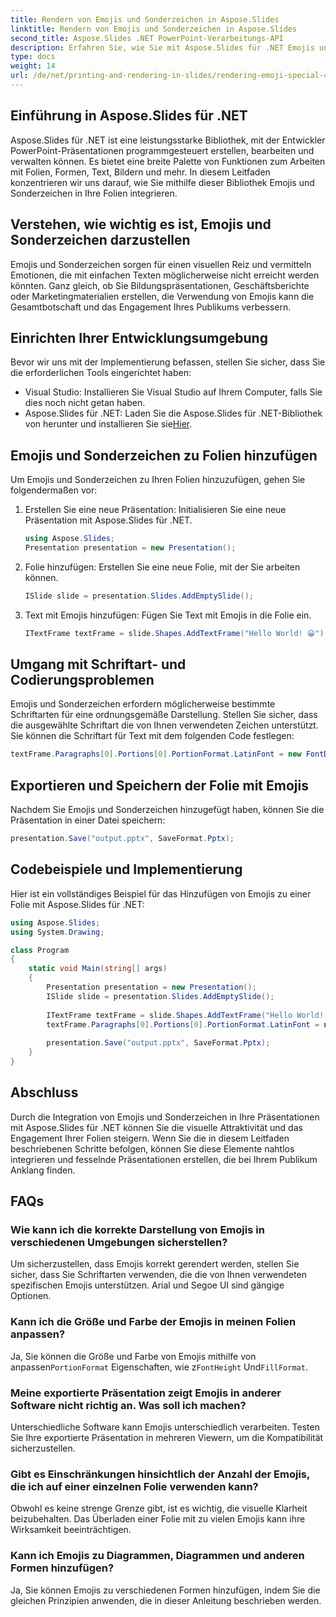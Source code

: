```yaml
---
title: Rendern von Emojis und Sonderzeichen in Aspose.Slides
linktitle: Rendern von Emojis und Sonderzeichen in Aspose.Slides
second_title: Aspose.Slides .NET PowerPoint-Verarbeitungs-API
description: Erfahren Sie, wie Sie mit Aspose.Slides für .NET Emojis und Sonderzeichen zu PowerPoint-Folien hinzufügen. Diese Schritt-für-Schritt-Anleitung bietet Codebeispiele und Tipps zum nahtlosen Rendern dieser Elemente.
type: docs
weight: 14
url: /de/net/printing-and-rendering-in-slides/rendering-emoji-special-characters/
---
```


## Einführung in Aspose.Slides für .NET

Aspose.Slides für .NET ist eine leistungsstarke Bibliothek, mit der Entwickler PowerPoint-Präsentationen programmgesteuert erstellen, bearbeiten und verwalten können. Es bietet eine breite Palette von Funktionen zum Arbeiten mit Folien, Formen, Text, Bildern und mehr. In diesem Leitfaden konzentrieren wir uns darauf, wie Sie mithilfe dieser Bibliothek Emojis und Sonderzeichen in Ihre Folien integrieren.

## Verstehen, wie wichtig es ist, Emojis und Sonderzeichen darzustellen

Emojis und Sonderzeichen sorgen für einen visuellen Reiz und vermitteln Emotionen, die mit einfachen Texten möglicherweise nicht erreicht werden könnten. Ganz gleich, ob Sie Bildungspräsentationen, Geschäftsberichte oder Marketingmaterialien erstellen, die Verwendung von Emojis kann die Gesamtbotschaft und das Engagement Ihres Publikums verbessern.

## Einrichten Ihrer Entwicklungsumgebung

Bevor wir uns mit der Implementierung befassen, stellen Sie sicher, dass Sie die erforderlichen Tools eingerichtet haben:

- Visual Studio: Installieren Sie Visual Studio auf Ihrem Computer, falls Sie dies noch nicht getan haben.
-  Aspose.Slides für .NET: Laden Sie die Aspose.Slides für .NET-Bibliothek von herunter und installieren Sie sie[Hier](https://releases.aspose.com/slides/net/).

## Emojis und Sonderzeichen zu Folien hinzufügen

Um Emojis und Sonderzeichen zu Ihren Folien hinzuzufügen, gehen Sie folgendermaßen vor:

1. Erstellen Sie eine neue Präsentation: Initialisieren Sie eine neue Präsentation mit Aspose.Slides für .NET.

   ```csharp
   using Aspose.Slides;
   Presentation presentation = new Presentation();
   ```

2. Folie hinzufügen: Erstellen Sie eine neue Folie, mit der Sie arbeiten können.

   ```csharp
   ISlide slide = presentation.Slides.AddEmptySlide();
   ```

3. Text mit Emojis hinzufügen: Fügen Sie Text mit Emojis in die Folie ein.

   ```csharp
   ITextFrame textFrame = slide.Shapes.AddTextFrame("Hello World! 😀");
   ```

## Umgang mit Schriftart- und Codierungsproblemen

Emojis und Sonderzeichen erfordern möglicherweise bestimmte Schriftarten für eine ordnungsgemäße Darstellung. Stellen Sie sicher, dass die ausgewählte Schriftart die von Ihnen verwendeten Zeichen unterstützt. Sie können die Schriftart für Text mit dem folgenden Code festlegen:

```csharp
textFrame.Paragraphs[0].Portions[0].PortionFormat.LatinFont = new FontData("Arial");
```

## Exportieren und Speichern der Folie mit Emojis

Nachdem Sie Emojis und Sonderzeichen hinzugefügt haben, können Sie die Präsentation in einer Datei speichern:

```csharp
presentation.Save("output.pptx", SaveFormat.Pptx);
```

## Codebeispiele und Implementierung

Hier ist ein vollständiges Beispiel für das Hinzufügen von Emojis zu einer Folie mit Aspose.Slides für .NET:

```csharp
using Aspose.Slides;
using System.Drawing;

class Program
{
    static void Main(string[] args)
    {
        Presentation presentation = new Presentation();
        ISlide slide = presentation.Slides.AddEmptySlide();
        
        ITextFrame textFrame = slide.Shapes.AddTextFrame("Hello World! 😀");
        textFrame.Paragraphs[0].Portions[0].PortionFormat.LatinFont = new FontData("Arial");
        
        presentation.Save("output.pptx", SaveFormat.Pptx);
    }
}
```

## Abschluss

Durch die Integration von Emojis und Sonderzeichen in Ihre Präsentationen mit Aspose.Slides für .NET können Sie die visuelle Attraktivität und das Engagement Ihrer Folien steigern. Wenn Sie die in diesem Leitfaden beschriebenen Schritte befolgen, können Sie diese Elemente nahtlos integrieren und fesselnde Präsentationen erstellen, die bei Ihrem Publikum Anklang finden.

## FAQs

### Wie kann ich die korrekte Darstellung von Emojis in verschiedenen Umgebungen sicherstellen?

Um sicherzustellen, dass Emojis korrekt gerendert werden, stellen Sie sicher, dass Sie Schriftarten verwenden, die die von Ihnen verwendeten spezifischen Emojis unterstützen. Arial und Segoe UI sind gängige Optionen.

### Kann ich die Größe und Farbe der Emojis in meinen Folien anpassen?

 Ja, Sie können die Größe und Farbe von Emojis mithilfe von anpassen`PortionFormat` Eigenschaften, wie z`FontHeight` Und`FillFormat`.

### Meine exportierte Präsentation zeigt Emojis in anderer Software nicht richtig an. Was soll ich machen?

Unterschiedliche Software kann Emojis unterschiedlich verarbeiten. Testen Sie Ihre exportierte Präsentation in mehreren Viewern, um die Kompatibilität sicherzustellen.

### Gibt es Einschränkungen hinsichtlich der Anzahl der Emojis, die ich auf einer einzelnen Folie verwenden kann?

Obwohl es keine strenge Grenze gibt, ist es wichtig, die visuelle Klarheit beizubehalten. Das Überladen einer Folie mit zu vielen Emojis kann ihre Wirksamkeit beeinträchtigen.

### Kann ich Emojis zu Diagrammen, Diagrammen und anderen Formen hinzufügen?

Ja, Sie können Emojis zu verschiedenen Formen hinzufügen, indem Sie die gleichen Prinzipien anwenden, die in dieser Anleitung beschrieben werden.